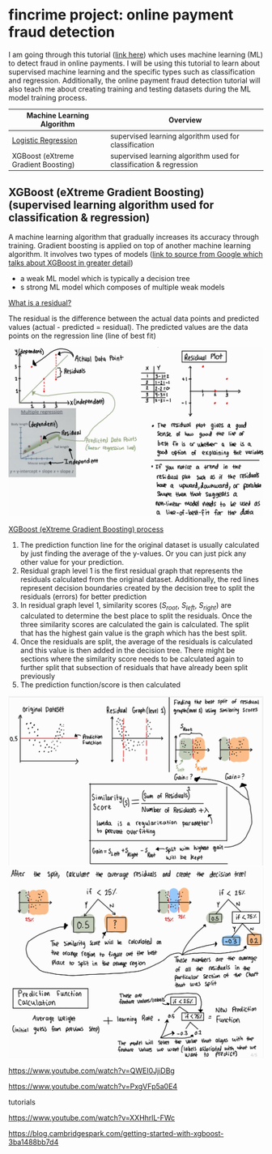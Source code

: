 # fincrime project: online payment fraud detection

I am going through this tutorial ([link here](https://www.geeksforgeeks.org/online-payment-fraud-detection-using-machine-learning-in-python/)) which uses machine learning (ML) to detect fraud in online payments. I will be using this tutorial to learn about supervised machine learning and the specific types such as classification and regression. Additionally, the online payment fraud detection tutorial will also teach me about creating training and testing datasets during the ML model training process.

| Machine Learning Algorithm  | Overview |
| ------------- | ------------- |
| [Logistic Regression](https://github.com/hsarfraz/fincrime-online-payment-fraud-detection-/blob/main/logistic%20regression.md)  | supervised learning algorithm used for classification  | 
| XGBoost (eXtreme Gradient Boosting)  | supervised learning algorithm used for classification & regression  |



## XGBoost (eXtreme Gradient Boosting) (supervised learning algorithm used for classification & regression)

A machine learning algorithm that gradually increases its accuracy through training. Gradient boosting is applied on top of another machine learning algorithm. It involves two types of models ([link to source from Google which talks about XGBoost in greater detail](https://developers.google.com/machine-learning/decision-forests/intro-to-gbdt))

* a weak ML model which is typically a decision tree
* s strong ML model which composes of multiple weak models

<ins> What is a residual? </ins>

The residual is the difference between the actual data points and predicted values (actual - predicted = residual). The predicted values are the data points on the regression line (line of best fit)

<img src="images/Residual_plot.jpg" width="700">

<ins> XGBoost (eXtreme Gradient Boosting) process  </ins>

1. The prediction function line for the original dataset is usually calculated by just finding the average of the y-values. Or you can just pick any other value for your prediction.
2. Residual graph level 1 is the first residual graph that represents the residuals calculated from the original dataset. Additionally, the red lines represent decision boundaries created by the decision tree to split the residuals (errors) for better prediction
3. In residual graph level 1, similarity scores ($S_{root}$, $S_{left}$, $S_{right}$) are calculated to determine the best place to split the residuals. Once the three similarity scores are calculated the gain is calculated. The split that has the highest gain value is the graph which has the best split.
4. Once the residuals are split, the average of the residuals is calculated and this value is then added in the decision tree. There might be sections where the similarity score needs to be calculated again to further split that subsection of residuals that have already been split previously
5. The prediction function/score is then calculated

<img src="images/Similarity_score.jpg" width="700">

<img src="images/Prediction_function.jpg" width="700">





https://www.youtube.com/watch?v=QWEI0JjiDBg

https://www.youtube.com/watch?v=PxgVFp5a0E4

tutorials

https://www.youtube.com/watch?v=XXHhrlL-FWc

https://blog.cambridgespark.com/getting-started-with-xgboost-3ba1488bb7d4


